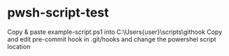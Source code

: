 # pwsh-script-test

Copy & paste example-script.ps1 into C:\Users\{user}\scripts\githook
Copy and edit pre-commit hook in .git/hooks and change the powershel script location

